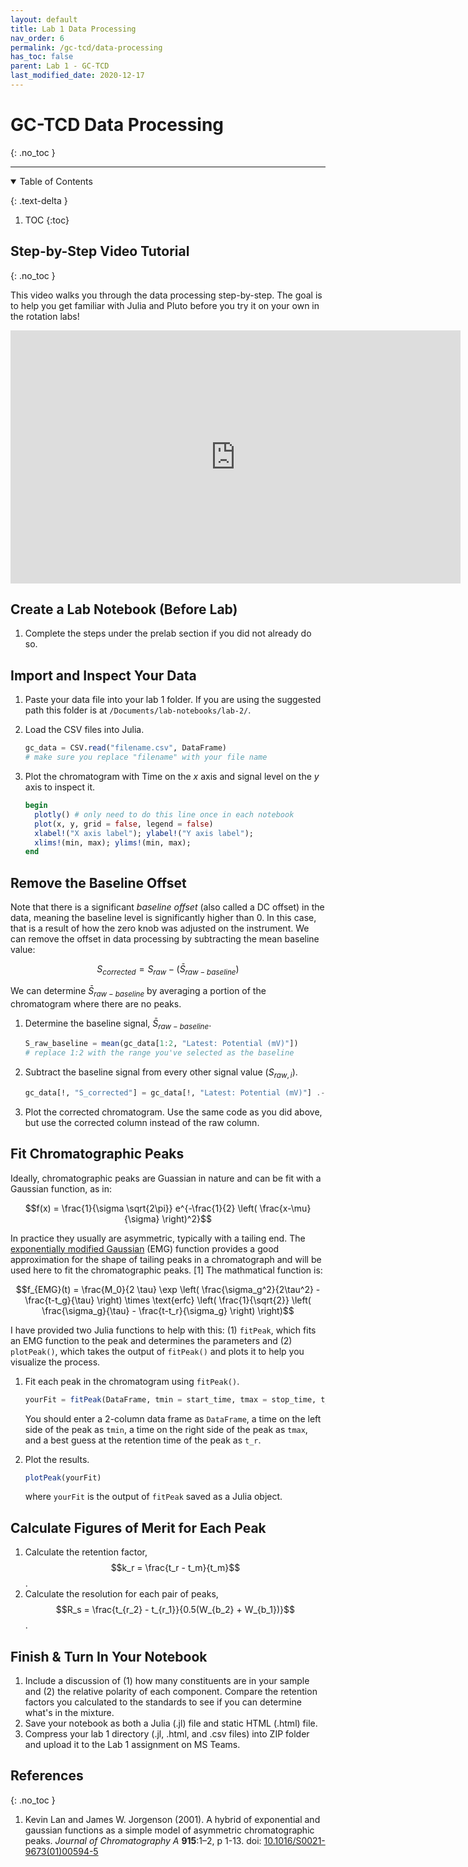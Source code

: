 ```yaml
---
layout: default
title: Lab 1 Data Processing
nav_order: 6
permalink: /gc-tcd/data-processing
has_toc: false
parent: Lab 1 - GC-TCD
last_modified_date: 2020-12-17
---
```


# GC-TCD Data Processing 
{: .no_toc  }

----

<details open markdown="block">
  <summary>
  Table of Contents
  </summary>

  {: .text-delta }
1. TOC
{:toc}
</details>

## Step-by-Step Video Tutorial
{: .no_toc  }

This video walks you through the data processing step-by-step.  The goal is to help you get familiar with Julia and Pluto before you try it on your own in the rotation labs!

<iframe src="https://wcu.hosted.panopto.com/Panopto/Pages/Embed.aspx?id=5cec7a03-13fe-4208-9f3e-acc40119e635&autoplay=false&offerviewer=true&showtitle=true&showbrand=false&start=0&interactivity=all" height="405" width="720" frameBorder="0" style="border: 0px solid #464646; display: block; margin: auto;" allowfullscreen allow="autoplay"></iframe>
<!-- 
<iframe src="https://wcu.hosted.panopto.com/Panopto/Pages/Embed.aspx?id=993fb4bb-535d-409c-96ce-ac3600df98a1&amp;autoplay=false&amp;offerviewer=true&amp;showtitle=true&amp;showbrand=false&amp;start=0&amp;interactivity=all" height="405" width="720" frameBorder="0" style="border: 0px solid #464646; display: block; margin: auto;" allowfullscreen allow="autoplay">
</iframe> -->

## Create a Lab Notebook (Before Lab)

1. Complete the steps under the prelab section if you did not already do so.

## Import and Inspect Your Data

1. Paste your data file into your lab 1 folder.  If you are using the suggested path this folder is at `/Documents/lab-notebooks/lab-2/`.

1. Load the CSV files into Julia.  

    ```julia
    gc_data = CSV.read("filename.csv", DataFrame)
    # make sure you replace "filename" with your file name
    ```
1. Plot the chromatogram with Time on the $x$ axis and signal level on the $y$ axis to inspect it.

    ```julia
    begin
      plotly() # only need to do this line once in each notebook
      plot(x, y, grid = false, legend = false)
      xlabel!("X axis label"); ylabel!("Y axis label");
      xlims!(min, max); ylims!(min, max);
    end
    ```

## Remove the Baseline Offset

Note that there is a significant *baseline offset* (also called a DC offset) in the data, meaning the baseline level is significantly higher than 0.  In this case, that is a result of how the zero knob was adjusted on the instrument.  We can remove the offset in data processing by subtracting the mean baseline value:

$$S_{corrected} = S_{raw} - (\bar{S}_{raw-baseline})$$

We can determine $\bar{S}_{raw-baseline}$ by averaging a portion of the chromatogram where there are no peaks.

1. Determine the baseline signal, $\bar{S}_{raw-baseline}$.

    ```julia
    S_raw_baseline = mean(gc_data[1:2, "Latest: Potential (mV)"])
    # replace 1:2 with the range you've selected as the baseline
    ```

1. Subtract the baseline signal from every other signal value ($S_{raw, i}$).

    ```julia
    gc_data[!, "S_corrected"] = gc_data[!, "Latest: Potential (mV)"] .- S_raw_baseline
    ```

1. Plot the corrected chromatogram.  Use the same code as you did above, but use the corrected column instead of the raw column.

## Fit Chromatographic Peaks

Ideally, chromatographic peaks are Guassian in nature and can be fit with a Gaussian function, as in:

$$f(x) = \frac{1}{\sigma \sqrt{2\pi}} e^{-\frac{1}{2} \left( \frac{x-\mu}{\sigma} \right)^2}$$

In practice they usually are asymmetric, typically with a tailing end.  The [exponentially modified Gaussian](https://en.wikipedia.org/wiki/Exponentially_modified_Gaussian_distribution) (EMG) function provides a good approximation for the shape of tailing peaks in a chromatograph and will be used here to fit the chromatographic peaks. [1]  The mathmatical function is:

$$f_{EMG}(t) = \frac{M_0}{2 \tau} \exp \left( \frac{\sigma_g^2}{2\tau^2} - \frac{t-t_g}{\tau} \right) \times \text{erfc} \left( \frac{1}{\sqrt{2}} \left( \frac{\sigma_g}{\tau} - \frac{t-t_r}{\sigma_g} \right) \right)$$

I have provided two Julia functions to help with this: (1) `fitPeak`, which fits an EMG function to the peak and determines the parameters and (2) `plotPeak()`, which takes the output of `fitPeak()` and plots it to help you visualize the process.

1. Fit each peak in the chromatogram using `fitPeak()`.
  
    ```julia
    yourFit = fitPeak(DataFrame, tmin = start_time, tmax = stop_time, t_r = retention_time_guess);
    ```
  
    You should enter a 2-column data frame as `DataFrame`, a time on the left side of the peak as `tmin`, a time on the right side of the peak as `tmax`, and a best guess at the retention time of the peak as `t_r`.

1. Plot the results.

    ```julia
    plotPeak(yourFit)
    ```

    where `yourFit` is the output of `fitPeak` saved as a Julia object.

## Calculate Figures of Merit for Each Peak

1. Calculate the retention factor, $$k_r = \frac{t_r - t_m}{t_m}$$.
1. Calculate the resolution for each pair of peaks, $$R_s = \frac{t_{r_2} - t_{r_1}}{0.5(W_{b_2} + W_{b_1})}$$.

## Finish & Turn In Your Notebook

1. Include a discussion of (1) how many constituents are in your sample and (2) the relative polarity of each component.  Compare the retention factors you calculated to the standards to see if you can determine what's in the mixture.
2. Save your notebook as both a Julia (.jl) file and static HTML (.html) file.
9. Compress your lab 1 directory (.jl, .html, and .csv files) into ZIP folder and upload it to the Lab 1 assignment on MS Teams.

## References
{: .no_toc }

1. Kevin Lan and James W. Jorgenson (2001). A hybrid of exponential and gaussian  functions as a simple model of asymmetric chromatographic peaks. *Journal of Chromatography A* **915**:1–2, p 1-13. doi: [10.1016/S0021-9673(01)00594-5](https://doi-org.proxy195.nclive.org/10.1016/S0021-9673(01)00594-5)

